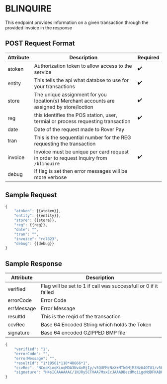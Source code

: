 # BLINQUIRE

<PageHeader />
This endpoint provides information on a given transaction through the provided invoice in the response

## POST Request Format

| Attribute | Description                                                                               | Required           |
| --------- | ----------------------------------------------------------------------------------------- | ------------------ |
| atoken    | Authorization token to allow access to the service                                        | :heavy_check_mark: |
| entity    | This tells the api what databse to use for your transactions                              | :heavy_check_mark: |
| store     | The unique assignment for you location(s) Merchant accounts are assigned by store/loction | :heavy_check_mark: |
| reg       | this identifies the POS station, user, termial or process requesting transaction          | :heavy_check_mark: |
| date      | Date of the request made to Rover Pay                                                     |
| tran      | This is the sequential number for the REG requesting the transaction                      |
| invoice   | Invoice must be unique per card request in order to request Inquiry from `/blinquire`     | :heavy_check_mark: |
| debug     | If flag is set then error messages will be more verbose                                   |

## Sample Request

```Javascript
{
    "atoken": {{atoken}},
    "entity": {{entity}},
    "store": {{store}},
    "reg": {{reg}},
    "date": "",
    "tran": "",
    "invoice": "rc7823",
    "debug": {{debug}}
}
```

## Sample Response

| Attribute  | Description                                                     |
| ---------- | --------------------------------------------------------------- |
| verified   | Flag will be set to 1 if call was successfull or 0 if it failed |
| errorCode  | Error Code                                                      |
| errMessage | Error Message                                                   |
| resultId   | This is the reqid of the transaction                            |
| ccvRec     | Base 64 Encoded String which holds the Token                    |
| signature  | Base 64 encoded GZIPPED BMP file                                |

```javascript
{
    "verified": "1",
    "errorCode": "",
    "errorMessage": "",
    "resultId": "1*19561*110*40666*1",
    "ccvRec": "NCoqKioqKioqMDA3Nv4xMjIy/v5QUFMzNzX+MTk0MjM3NzU4OTU1/v5FTkNSWVBURUT+Vv5WaXNh/v5B/v5bRDIwXSBDaGFyZ2UgQWNjZXB0ZWQu/v7+/v7+MSoxOTU2MSoxMTAqNDA2NjYqMf7+/v7+/v7+/v7+/jD+/v7+/v7+/lRSQU4tSU5R/jk0Nzg4NDg3MTg2NTAwNzb+Qk9MVP7+/v7+/v7+/v7+/v7+/v7+/v7+/v7+/v7+/v7+cmM3ODIz/kg0c0lDQUFBQUFBQy8xTkpSeTVDVFZBQTdNc3hFY0pBQUFEQmV6ZE1xaWlnb01kREZLQUJVUWhBQ2s2ZWhvS2VJaE5tdDcyNXkvVzJWTlc1T2xXdlVZOXFOS3BhUC8zYm5ETUFBQUFBZ0grMS9mQSs5M25IL1hndkFBQUFBSEFRN3dFQVB2MkN5MjRxQUFBPQ==",
    "signature": "H4sICAAAAAAC/1NJRy5CTVAA7MsxEcJAAADBezdMqiigoMdDFKABUQhACk6ehoKeIhNmt725y/W2VNW5OlWvUY9qNKpaP/3bnDMAAAAAgH+1/fA+93nH/XgvAAAAAHAQ7wEAPv2Cy24qAAA="
}
```
